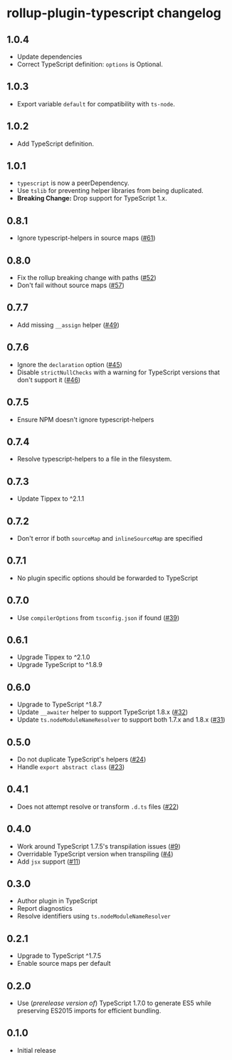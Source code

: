 # rollup-plugin-typescript changelog

## 1.0.4
* Update dependencies
* Correct TypeScript definition: `options` is Optional.

## 1.0.3
* Export variable `default` for compatibility with `ts-node`.

## 1.0.2
* Add TypeScript definition.

## 1.0.1

* `typescript` is now a peerDependency.
* Use `tslib` for preventing helper libraries from being duplicated.
* **Breaking Change:** Drop support for TypeScript 1.x.

## 0.8.1

* Ignore typescript-helpers in source maps ([#61](https://github.com/rollup/rollup-plugin-typescript/issues/61))

## 0.8.0

* Fix the rollup breaking change with paths ([#52](https://github.com/rollup/rollup-plugin-typescript/issues/52))
* Don't fail without source maps ([#57](https://github.com/rollup/rollup-plugin-typescript/pull/57))

## 0.7.7
* Add missing `__assign` helper ([#49](https://github.com/rollup/rollup-plugin-typescript/issues/49))

## 0.7.6
* Ignore the `declaration` option ([#45](https://github.com/rollup/rollup-plugin-typescript/issues/45))
* Disable `strictNullChecks` with a warning for TypeScript versions that don't support it ([#46](https://github.com/rollup/rollup-plugin-typescript/issues/46))

## 0.7.5
* Ensure NPM doesn't ignore typescript-helpers

## 0.7.4
* Resolve typescript-helpers to a file in the filesystem.

## 0.7.3
* Update Tippex to ^2.1.1

## 0.7.2
* Don't error if both `sourceMap` and `inlineSourceMap` are specified

## 0.7.1
* No plugin specific options should be forwarded to TypeScript

## 0.7.0
* Use `compilerOptions` from `tsconfig.json` if found ([#39](https://github.com/rollup/rollup-plugin-typescript/pull/32))

## 0.6.1
* Upgrade Tippex to ^2.1.0
* Upgrade TypeScript to ^1.8.9

## 0.6.0
* Upgrade to TypeScript ^1.8.7
* Update `__awaiter` helper to support TypeScript 1.8.x ([#32](https://github.com/rollup/rollup-plugin-typescript/pull/32))
* Update `ts.nodeModuleNameResolver` to support both 1.7.x and 1.8.x ([#31](https://github.com/rollup/rollup-plugin-typescript/issues/31))

## 0.5.0
* Do not duplicate TypeScript's helpers ([#24](https://github.com/rollup/rollup-plugin-typescript/issues/24))
* Handle `export abstract class` ([#23](https://github.com/rollup/rollup-plugin-typescript/issues/23))

## 0.4.1
* Does not attempt resolve or transform `.d.ts` files ([#22](https://github.com/rollup/rollup-plugin-typescript/pull/22))

## 0.4.0
* Work around TypeScript 1.7.5's transpilation issues ([#9](https://github.com/rollup/rollup-plugin-typescript/issues/9))
* Overridable TypeScript version when transpiling ([#4](https://github.com/rollup/rollup-plugin-typescript/issues/4))
* Add `jsx` support ([#11](https://github.com/rollup/rollup-plugin-typescript/issues/11))

## 0.3.0
* Author plugin in TypeScript
* Report diagnostics
* Resolve identifiers using `ts.nodeModuleNameResolver`

## 0.2.1
* Upgrade to TypeScript ^1.7.5
* Enable source maps per default

## 0.2.0
* Use (_prerelease version of_) TypeScript 1.7.0 to generate ES5 while preserving ES2015 imports for efficient bundling.

## 0.1.0
* Initial release
